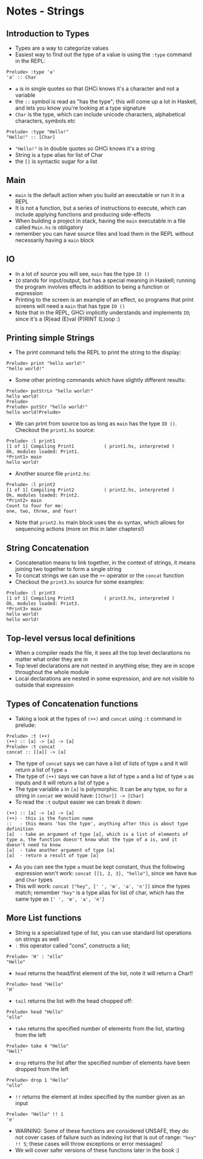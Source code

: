 # Notes - Strings
## Introduction to Types
- Types are a way to categorize values
- Easiest way to find out the type of a value is using the `:type` command in the REPL:
```
Prelude> :type 'a'
'a' :: Char
```
- `a` is in single quotes so that GHCi knows it's a character and not a variable
- the `::` symbol is read as "has the type"; this will come up a lot in Haskell, and lets you know you're looking at a type signature
- `Char` is the type, which can include unicode characters, alphabetical characters, symbols etc
```
Prelude> :type "Hello!"
"Hello!" :: [Char]
```
- `"Hello!"` is in double quotes so GHCi knows it's a string
- String is a type alias for list of Char
- the `[]` is syntactic sugar for a list

## Main
- `main` is the default action when you build an executable or run it in a REPL
- It is not a function, but a series of instructions to execute, which can include applying functions and producing side-effects
- When building a project in stack, having the `main` executable in a file called `Main.hs` is obligatory
- remember you can have source files and load them in the REPL without necessarily having a `main` block

## IO
- In a lot of source you will see, `main` has the type `IO ()`
- `IO` stands for input/output, but has a special meaning in Haskell; running the program involves effects in addition to being a function or expression
- Printing to the screen is an example of an effect, so programs that print screens will need a `main` that has type `IO ()`
- Note that in the REPL, GHCi implicitly understands and implements `IO`; since it's a (R)ead (E)val (P)RINT (L)oop :)

## Printing simple Strings
- The print command tells the REPL to print the string to the display:
```
Prelude> print "hello world!"
"hello world!"
```
- Some other printing commands which have slightly different results:
```
Prelude> putStrLn "hello world!"
hello world!
Prelude>
Prelude> putStr "hello world!"
hello world!Prelude>
```
- We can print from source too as long as `main` has the type `IO ()`. Checkout the `print1.hs` source:
```
Prelude> :l print1
[1 of 1] Compiling Print1           ( print1.hs, interpreted )
Ok, modules loaded: Print1.
*Print1> main
hello world!
```
- Another source file `print2.hs`:
```
Prelude> :l print2
[1 of 1] Compiling Print2           ( print2.hs, interpreted )
Ok, modules loaded: Print2.
*Print2> main
Count to four for me:
one, two, three, and four!
```
- Note that `print2.hs` main block uses the `do` syntax, which allows for sequencing actions (more on this in later chapters!)

## String Concatenation
- Concatenation means to link together, in the context of strings, it means joining two together to form a single string
- To concat strings we can use the `++` operator or the `concat` function
- Checkout the `print3.hs` source for some examples:
```
Prelude> :l print3
[1 of 1] Compiling Print3           ( print3.hs, interpreted )
Ok, modules loaded: Print3.
*Print3> main
hello world!
hello world!
```

## Top-level versus local definitions
- When a compiler reads the file, it sees all the top level declarations no matter what order they are in
- Top level declarations are not nested in anything else; they are in scope throughout the whole module
- Local declarations are nested in some expression, and are not visible to outside that expression

## Types of Concatenation functions
- Taking a look at the types of `(++)` and `concat` using `:t` command in prelude:
```
Prelude> :t (++)
(++) :: [a] -> [a] -> [a]
Prelude> :t concat
concat :: [[a]] -> [a]
```
- The type of `concat` says we can have a list of lists of type `a` and it will return a list of type `a`
- The type of `(++)` says we can have a list of type `a` and a list of type `a` as inputs and it will return a list of type `a`
- The type variable `a` in `[a]` is polymorphic. It can be any type, so for a string in `concat` we would have: `[[Char]] -> [Char]`
- To read the `:t` output easier we can break it down:
```
(++) :: [a] -> [a] -> [a]
(++) - this is the function name
::   - this means 'has the type', anything after this is about type definition
[a]  - take an argument of type [a], which is a list of elements of type a, the function doesn't know what the type of a is, and it doesn't need to know
[a]  - take another argument of type [a]
[a]  - return a result of type [a]
```
- As you can see the type `a` must be kept constant, thus the following expression won't work: `concat [[1, 2, 3], "hello"]`, since we have `Num` and `Char` types
- This will work: `concat ["hey", [' ', 'm', 'a', 'n']]` since the types match; remember `"hey"` is a type alias for list of char, which has the same type as `[' ', 'm', 'a', 'n']`

## More List functions
- String is a specialized type of list, you can use standard list operations on strings as well
- `:` this operator called "cons", constructs a list;
```
Prelude> 'H' : "ello"
"Hello"
```
- `head` returns the head/first element of the list, note it will return a Char!!
```
Prelude> head "Hello"
'H'
```
- `tail` returns the list with the head chopped off:
```
Prelude> head "Hello"
"ello"
```
- `take` returns the specified number of elements from the list, starting from the left
```
Prelude> take 4 "Hello"
"Hell"
```
- `drop` returns the list after the specified number of elements have been dropped from the left
```
Prelude> drop 1 "Hello"
"ello"
```
- `!!` returns the element at index specified by the number given as an input
```
Prelude> "Hello" !! 1
'e'
```
- WARNING: Some of these functions are considered UNSAFE, they do not cover cases of failure such as indexing list that is out of range: `"hey" !! 5`; these cases will throw exceptions or error messages!
- We will cover safer versions of these functions later in the book :)
